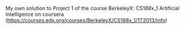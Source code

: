 My own solution to Project 1 of the course BerkeleyX: CS188x_1 Artificial Intelligence on coursera (https://courses.edx.org/courses/BerkeleyX/CS188x_1/1T2013/info)
